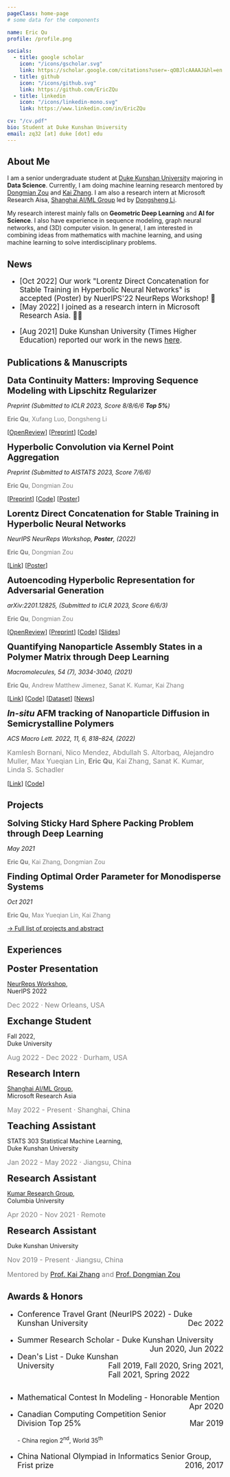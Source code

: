 ```yaml
---
pageClass: home-page
# some data for the components

name: Eric Qu
profile: /profile.png

socials:
  - title: google scholar
    icon: "/icons/gscholar.svg"
    link: https://scholar.google.com/citations?user=-qOBJlcAAAAJ&hl=en
  - title: github
    icon: "/icons/github.svg"
    link: https://github.com/EricZQu
  - title: linkedin
    icon: "/icons/linkedin-mono.svg"
    link: https://www.linkedin.com/in/EricZQu

cv: "/cv.pdf"
bio: Student at Duke Kunshan University
email: zq32 [at] duke [dot] edu
---
```


<ProfileSection :frontmatter="$page.frontmatter" />

## About Me

I am a senior undergraduate student at [Duke Kunshan University](https://www.dukekunshan.edu.cn) majoring in **Data Science**. Currently, I am doing machine learning research mentored by [Dongmian Zou](https://scholars.duke.edu/person/Dongmian.Zou) and [Kai Zhang](https://sites.google.com/site/kaizhangstatmech/people). I am also a research intern at Microsoft Research Aisa, [Shanghai AI/ML Group](https://www.microsoft.com/en-us/research/group/shanghai-ai-ml-group/) led by [Dongsheng Li](http://recmind.cn).

My research interest mainly falls on **Geometric Deep Learning** and **AI for Science**. I also have experience in sequence modeling, graph neural networks, and (3D) computer vision. In general, I am interested in combining ideas from mathematics with machine learning, and using machine learning to solve interdisciplinary problems.


## News

<span style="font-size:17px">

- [Oct 2022]  Our work "Lorentz Direct Concatenation for Stable Training in Hyperbolic Neural Networks" is accepted (Poster) by NuerIPS'22 NeurReps Workshop! :tada:
- [May 2022]  I joined as a research intern in Microsoft Research Asia. :man_office_worker:
<!-- - [Jan 2022]	Our work "Lorentzian Fully Hyperbolic Generative Adversarial Network" is now public on arXiv. -->
- [Aug 2021]	Duke Kunshan University (Times Higher Education) reported our work in the news [here](https://www.timeshighereducation.com/hub/p/data-science-undergraduates-first-published-research-comes-years-passion-computing).
<!-- - [Apr 2021]	Our work "Quantifying Nanoparticle Assembly States in a Polymer Matrix through Deep Learning" is accepted by Macromolecules! :tada: -->

</span>

<!-- ## Education

- **Duke Kunshan University** <br/>
Sept 2019 - Present -->


## Publications & Manuscripts

<ProjectCard image="/projects/continuity.pdf" hideBorder=true>

  <span style="font-size:20px">**Data Continuity Matters: Improving Sequence Modeling with Lipschitz Regularizer**</span>

  *Preprint (Submitted to ICLR 2023, Score 8/8/6/6 **Top 5%**)*

  <span style="color:grey">**Eric Qu**, Xufang Luo, Dongsheng Li</span>

  [[OpenReview](https://openreview.net/forum?id=27uBgHuoSQ)] [[Preprint](/projects/Lip.pdf)] [[Code](/projects/LipRegCode.zip)]

</ProjectCard>

<ProjectCard image="/projects/hknet.pdf" hideBorder=true>

  <span style="font-size:20px">**Hyperbolic Convolution via Kernel Point Aggregation**</span>

  *Preprint (Submitted to AISTATS 2023, Score 7/6/6)*

  <span style="color:grey">**Eric Qu**, Dongmian Zou</span>

  [[Preprint](/projects/HKNet_Preprint.pdf)] [[Code](/projects/HKNetCode.zip)] [[Poster](/projects/HKNet_Poster.pdf)]

</ProjectCard>

<ProjectCard image="/projects/hcat.pdf" hideBorder=true>

  <span style="font-size:20px">**Lorentz Direct Concatenation for Stable Training in Hyperbolic Neural Networks**</span>

  *NeurIPS NeurReps Workshop, **Poster**, (2022)*

  <span style="color:grey">**Eric Qu**, Dongmian Zou</span>

  [[Link](https://openreview.net/forum?id=wjtJ1T1DXME)] [[Poster](/projects/HCat_Poster.pdf)]

</ProjectCard>

<ProjectCard image="/projects/HJTGAN.pdf" hideBorder=true>

  <span style="font-size:20px">**Autoencoding Hyperbolic Representation for Adversarial Generation**</span>

  *arXiv:2201.12825, (Submitted to ICLR 2023, Score 6/6/3)*

  <span style="color:grey">**Eric Qu**, Dongmian Zou</span>

  [[OpenReview](https://openreview.net/forum?id=pmUH7A8wZz)] [[Preprint](/projects/HAEGAN.pdf)] [[Code](/projects/HAEGAN.zip)] [[Slides](/projects/HJTGANSlides.pdf)]

</ProjectCard>

<ProjectCard image="/projects/dopad.png" hideBorder=true>

  <span style="font-size:20px">**Quantifying Nanoparticle Assembly States in a Polymer Matrix through Deep Learning**</span>

  *Macromolecules, 54 (7), 3034-3040, (2021)*

  <span style="color:grey">**Eric Qu**, Andrew Matthew Jimenez, Sanat K. Kumar, Kai Zhang</span>

  [[Link](https://pubs.acs.org/doi/abs/10.1021/acs.macromol.0c02483)] [[Code](https://github.com/yhzq/Quantifying-Nanoparticle-Assembly-States-Through-Deep-Learning)] [[Dataset](https://dopad.github.io)] [[News](https://www.timeshighereducation.com/hub/p/data-science-undergraduates-first-published-research-comes-years-passion-computing)]

</ProjectCard>

<ProjectCard image="/projects/track.png" hideBorder=true>

  <span style="font-size:20px">***In-situ* AFM tracking of Nanoparticle Diffusion in Semicrystalline Polymers**</span>

  *ACS Macro Lett. 2022, 11, 6, 818–824, (2022)*

  <span style="color:grey;font-size:16px">Kamlesh Bornani, Nico Mendez, Abdullah S. Altorbaq, Alejandro Muller, Max Yueqian Lin, **Eric Qu**, Kai Zhang, Sanat K. Kumar, Linda S. Schadler</span>

  [[Link](https://pubs.acs.org/doi/10.1021/acsmacrolett.1c00778)] [[Code](https://github.com/linyueqian/Quantifying-nanopaticles-in-TEM-images-through-deep-learning)]

</ProjectCard>

## Projects

<ProjectCard image="/projects/packing.pdf" hideBorder=true>

  <span style="font-size:20px">**Solving Sticky Hard Sphere Packing Problem through Deep Learning**</span>

  *May 2021*

  <span style="color:grey">**Eric Qu**, Kai Zhang, Dongmian Zou</span>

</ProjectCard>

<ProjectCard image="/projects/KPAE.png" hideBorder=true>

  <span style="font-size:20px">**Finding Optimal Order Parameter for Monodisperse Systems**</span>

  *Oct 2021*

  <span style="color:grey">**Eric Qu**, Max Yueqian Lin, Kai Zhang</span>

</ProjectCard>

[→ Full list of projects and abstract](/projects/)

## Experiences

<ExpCard image="/logo/reps.jpg">

  <span style="font-size:22px">**Poster Presentation**</span>

  [NeurReps Workshop](https://www.neurreps.org/about),                           
  NuerIPS 2022

  <span style="color:grey;font-size:16px;">Dec 2022 &middot; New Orleans, USA</span>

</ExpCard>

<ExpCard image="/logo/duke.pdf">

  <span style="font-size:22px">**Exchange Student**</span>

  Fall 2022,                           
  Duke University

  <span style="color:grey;font-size:16px;">Aug 2022 - Dec 2022 &middot; Durham, USA</span>

</ExpCard>

<ExpCard image="/logo/ms.pdf">

  <span style="font-size:22px">**Research Intern**</span>

  [Shanghai AI/ML Group](https://www.microsoft.com/en-us/research/group/shanghai-ai-ml-group/),                  
  Microsoft Research Asia

  <span style="color:grey;font-size:16px;">May 2022 - Present &middot; Shanghai, China</span>

</ExpCard>

<ExpCard image="/logo/DKU.png">

  <span style="font-size:22px">**Teaching Assistant**</span>

  STATS 303 Statistical Machine Learning,                                 
  Duke Kunshan University

  <span style="color:grey;font-size:16px;">Jan 2022 - May 2022 &middot; Jiangsu, China</span>

</ExpCard>

<!-- <ExpCard image="/logo/Sinopec.svg">

  <span style="font-size:22px">**Research Intern**</span>

  Victory Software, Data Analysis Department,     
  China Petrochemical Corporation

  <span style="color:grey;font-size:16px;">Jun 2021 - Aug 2021 &middot; Shandong, China</span>

</ExpCard> -->

<!-- <ExpCard image="/logo/DKU.png">

  <span style="font-size:22px">**Research Assistant**</span>

  Machine Learning Group,                      
  Duke Kunshan University

  <span style="color:grey;font-size:16px;">Mar 2021 - Present &middot; Jiangsu, China</span>

  <span style="color:grey;font-size:16px;">Mentored by [Prof. Dongmian Zou](https://scholars.duke.edu/person/Dongmian.Zou)</span>

</ExpCard> -->

<ExpCard image="/logo/Columbia.png">

  <span style="font-size:22px">**Research Assistant**</span>

  [Kumar Research Group](http://www.columbia.edu/cu/kumargroup/),                      
  Columbia University

  <span style="color:grey;font-size:16px;">Apr 2020 - Nov 2021 &middot; Remote</span>

</ExpCard>

<ExpCard image="/logo/DKU.png">

  <span style="font-size:22px">**Research Assistant**</span>

  <!-- Computational Soft Matter and Machine Learning Lab,      -->
  Duke Kunshan University

  <span style="color:grey;font-size:16px;">Nov 2019 - Present &middot; Jiangsu, China</span>

  <span style="color:grey;font-size:16px;">Mentored by [Prof. Kai Zhang](https://sites.google.com/site/kaizhangstatmech/people) and [Prof. Dongmian Zou](https://scholars.duke.edu/person/Dongmian.Zou) </span>

</ExpCard>


## Awards & Honors

- <p style="text-align:left;font-size:18px;">
      Conference Travel Grant (NeurIPS 2022) - Duke Kunshan University
      <span style="float:right;">
          Dec 2022
      </span>
  </p>

- <p style="text-align:left;font-size:18px;">
      Summer Research Scholar - Duke Kunshan University
      <span style="float:right;">
          Jun 2020, Jun 2022
      </span>
  </p>

- <p style="text-align:left;font-size:18px;">
      Dean's List - Duke Kunshan University
      <span style="float:right;">
          Fall 2019, Fall 2020, Sring 2021,<br> Fall 2021, Spring 2022
      </span>
  </p> <br>

-	<p style="text-align:left;font-size:18px;">
	    Mathematical Contest In Modeling - Honorable Mention
	    <span style="float:right;">
	        Apr 2020
	    </span>
	</p>

-	<p style="text-align:left;font-size:18px;">
	    Canadian Computing Competition Senior Division Top 25%
	    <span style="float:right;">
	        Mar 2019
	    </span>
	</p>
	- China region 2<sup>nd</sup>, World 35<sup>th</sup> 
<p style="margin:.25em;"></p>

- <p style="text-align:left;font-size:18px;">
      China National Olympiad in Informatics Senior Group, Frist prize
      <span style="float:right;">
          2016, 2017
      </span>
  </p>



<!-- Custom style for this page -->

<style lang="stylus">

.theme-container.home-page .page
  font-size 18px
  font-family "lucida grande", "lucida sans unicode", lucida, "Helvetica Neue", Helvetica, Arial, sans-serif;
  p
    margin 0 0 0.5rem
  p, ul, ol
    line-height 1.25
  a
    font-weight normal
  .theme-default-content:not(.custom) > h2
    margin-bottom 0.5rem
  .theme-default-content:not(.custom) > h2:first-child + p
    margin-top 0.5rem
  .theme-default-content:not(.custom) > h3
    padding-top 4rem

  /* Override */
  .md-card
    margin-top 0.5em
    .card-image
      padding 0.2rem
      img
        max-width 140px
        max-height 140px
    .card-content p
      -webkit-margin-after 0.2em
       /*margin: auto*/

@media (max-width: 419px)
  .theme-container.home-page .page
    p, ul, ol
      line-height 1.5

    .md-card
      .card-image
        img 
          width 100%
          max-width 400px

</style>
